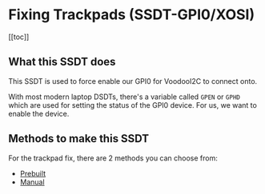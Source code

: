 # Fixing Trackpads (SSDT-GPI0/XOSI)

[[toc]]

## What this SSDT does

This SSDT is used to force enable our GPI0 for VoodooI2C to connect onto.

With most modern laptop DSDTs, there's a variable called `GPEN` or `GPHD` which are used for setting the status of the GPI0 device. For us, we want to enable the device.

## Methods to make this SSDT

For the trackpad fix, there are 2 methods you can choose from:

* [Prebuilt](./prebuilt.md)
* [Manual](./manual.md)
